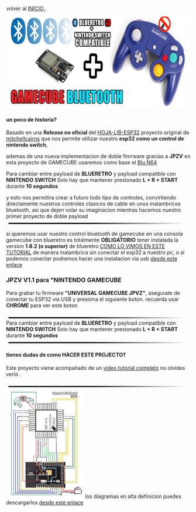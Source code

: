
volver al [INICIO ](index.md).

<img src="imagenes/gamecube.png"
height="250">


#### un poco de historia?
Basado en una **Release no oficial** del [HOJA-LIB-ESP32](https://github.com/HandHeldLegend/HOJA-LIB-ESP32) proyecto original de [mitchellcairns](https://github.com/mitchellcairns) que nos permite utilizar nuestro **esp32 como un control de nintendo switch**, 

ademas de una nueva implementacion de doble fimrware gracias a **JPZV** en esta proyecto de GAMECUBE usaremos como base el [Blu N64](https://github.com/JPZV/BluN64-ESP32) 

Para cambiar entre payload de **BLUERETRO** y payload compatible con **NINTENDO SWITCH** Solo hay que mantener presionado **L + R + START** durante **10 segundos**

y esto nos permitira crear a futuro todo tipo de controles, convirtiendo directamente nuestros controles clasicos de cable en unos inalambricos bluetooth, asi que dejen volar su imaginacion mientras hacemos nuestro primer proyecto de doble payload
<img src="imagenes/line.png"
height="5">

si queremos usar nuestro control bluetooth de gamecube en una consola gamecube con blueretro es totalmente **OBLIGATORIO** tener instalada la version **1.8.2 (o superior)** de blueretro [COMO LO VIMOS EN ESTE TUTORIAL](https://youtu.be/wpAVl-TC-Xg) de manera inalambrica sin conectar el esp32 a nuestro pc, o si podemos conectar podremos hacer una instalacion via usb [desde este enlace](blueretro.md)




### JPZV V1.1 para **"NINTENDO GAMECUBE** 
Para grabar tu firmware **"UNIVERSAL GAMECUBE JPVZ"**, asegurate de conectar tu ESP32 via USB y presiona el siguiente boton. recuerda usar **CHROME** para ver este boton


<script type="module" src="install-button.js?module"></script>
<esp-web-install-button manifest="firmware/firmware_build/GAMECUBE-UNIVERSAL-JPZV/manifest.json"></esp-web-install-button>

<img src="imagenes/line.png"
height="5">
Para cambiar entre payload de **BLUERETRO** y payload compatible con **NINTENDO SWITCH** Solo hay que mantener presionado **L + R + START** durante **10 segundos**
<img src="imagenes/line.png"
height="5">


#### tienes dudas de como HACER ESTE PROJECTO?


Este proyecto viene acompañado de un [video tutorial completo](https://youtu.be/PrA_Gp_z_Fw) no olvides verlo .


<img src="imagenes/line.png"
height="5">
<img src="imagenes/diagrama-gamecube.png"
height="300">
los diagramas en alta definicion puedes descargarlos [desde este enlace](https://blogger.googleusercontent.com/img/b/R29vZ2xl/AVvXsEjYVVNazktb112lT7u4XjNIBYx66Q7ZrU1JEnDORoSN_dr5oF6VwJjzFlBq_9--vRPlnLuCCC0ZeR-Q2l0XOHA-yxPT9OLS_jmQW66kpnmaIo6EsBVNxMCNrLW_vvZOxvqQmX4dy-1L9-oVNl9p_gK25WHH4c-sWkrviOV0bqO5rNVDqb-AGMWPLQM97w/s3508/n64%20universal.png)

